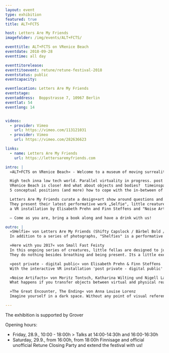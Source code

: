 ```yaml
---
layout: event
type: exhibition
featured: true
title: ALT+FCTS

host: Letters Are My Friends
imagefolder: /img/events/ALT+FCTS/

eventtitle: ALT+FCTS on VRenice Beach
eventdate: 2018-09-28
eventtime: all day

eventtitorelease:
eventtitoevent: retune/retune-festival-2018
eventstatus: public
eventcapacity:

eventlocation: Letters Are My Friends
eventstage:
eventaddress:  Boppstrasse 7, 10967 Berlin
eventlat: 54
eventlong: 14


videos:
  - provider: Vimeo
    url: https://vimeo.com/113121031
  - provider: Vimeo
    url: https://vimeo.com/282636623

links:
  - name: Letters Are My Friends
    url: https://lettersaremyfriends.com

intro: |
  »ALT+FCTS on VRenice Beach« - Welcome to a museum of moving surreality and other alternative facts.

  High tech inna low tech world. Parallel virtuality in progress. post private - digital public. Noise Artifacts. Great encounters and big endings.
  VRenice Beach is close! And what about objects and bodies?  timeinspaceintimeinspaceintimeinspace as usual.
  5 conceptual positions (and more) how to cope with the in-between of digital and analogue worlds.

  Letters Are My Friends curate a design+art show around questions and answers of moving (sur)realities:   
  They present their latest performative work „Selfie", little creatures which wanna be "Here with you 2017“ by Small Fast Feisty and the motion piece "The Great Encounter, The Ending" by Anna Louise Lorenz, along with two extracts of the practice based research project 'VRenice Beach - museum of moving surreality‘: "post private - digital public" -
  a VR installation by Elisabeth Prehn and Finn Steffens and "Noise Artifacts" by Moritz Tontsch, Katharina Wilting und Nigell Lay,  - all students from the image & motion department at Köln International School of Design (KISD).

  — Come as you are, bring a book along and have a drink with us!

outro: |
  »SHelfie« von Letters Are My Friends (Shifty Capslock / Bärbel Bold / Ingo Italic)
  In addition to a series of photographs, "Shelfies" is a performative live VR helmet installation by Letters Are My Friends that focuses on the critical conflict between virtuality and corporeality. True to the motto, "dreaming is the best VR", in the form of alternative "head mounted displays (HMD)", a quite primitive way of entering into the supposed virtual space (of 2the mind and the imagination). Especially from the outside, it is important to observe this, as we are used to from selfies. Critically contributing to contemporary VR technologies that neglect the materiality of the body and its range of motion, this series and installation of invisible virtual self-portrayals humorously responds to this essential denial gap in the industry. The body and its gestures disappear through the ironic "book-VR-glasses-objects" in the black-box (of the actor), who transforms his virtual-pleasurable body into an invisible human-machine interaction that resembles a dance or choreography. Or was it clicking on a button? In a vacuum, the imagination views its own, detached navigation alternatives with gestures, postures and poses in/to/for/through the analogue VR space. Timeinspaceintimeinspaceintimeinspace as usual. Virtuality Vs. embodiment as participatory performance case.

  »Here with you 2017« von Small Fast Feisty
  In this ongoing series of creatures, little fellas are designed to just hang out with you.
  They do nothing besides breathing and being present. Its a little exercise in just being there. Which is usually uncommon for 3D animated characters. These guys are all hyped up on Awareness. Have fun hanging out and maybe breath with them.

  »post private - digital public« von Elisabeth Prehn & Finn Steffens
  With the interactive VR installation 'post private - digital public' the question of how do we move in digital spaces was investigated, as well as the border of private and public areas within the digital world. As we perceive the digital always in 2D, this VR installation gives the opportunity to move in a more physical kind of way through cyber space. While the player is moving through this world by scrolling and clicking, his or her experience is exposed to the public, as it is projected on two big screens, which form the installation space.

  »Noise Artifacts« von Moritz Tontsch, Katharina Wilting und Nigell Lay
  What happens if you transfer objects between virtual and physical reality? Many objects in Venice symbolize a process of physical decay. A virtual image of one of these is created and transformed between the physical and virtual reality. Through a feedback loop an attempt to visualize digital decay is made. The artifacts are exhibited in a physical as well as virtual exhibition.

  »The Great Encounter, The Ending« von Anna Louise Lorenz
  Imagine yourself in a dark space. Without any point of visual reference or sensory clues, how do you know if you are either floating, or forever falling? And now imagine: without any notion of change, how do you know the duration of the moment you are living in? Welcome to the Island of Eternal Life, orbiting around the vast empty ocean of planet Earth. With no notion of passage of time its inhabitants are adapting to their belief system of stasis: moments of no-change, stringed together to infinity. History is nullified by a permanent loop of amnesia. Its inhabitants are in a happy state of pre-birth. The illusion of eternity turns into reality. One day, the Island of Eternal Life meets the Island of Ultimate Beauty. This occurrence introduces ‘The Different’, and begins what some called ‘The Great Encounter’, others ‘The Ending’

---
```


The exhibition is supported by Grover

Opening hours:
- Friday, 28.9., 10:00 - 18:00h > Talks at 14:00-14:30h and 16:00-16:30h
- Saturday, 29.9., from 16:00h, from 18:00h Finnisage and official unofficial Retune Closing Party and extend the festival with us!

